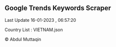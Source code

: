 

## Google Trends Keywords Scraper 
 
Last Update 16-01-2023 , 06:57:20

Country List :
VIETNAM.json



© Abdul Muttaqin 
